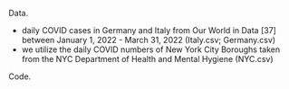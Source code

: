 Data.

 - daily COVID cases in Germany and Italy from Our World in Data [37] between January 1, 2022 - March 31, 2022 (Italy.csv; Germany.csv)
 - we utilize the daily COVID numbers of New York City Boroughs taken from the NYC Department of Health and Mental Hygiene (NYC.csv)


Code.


